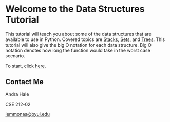 # Welcome to the Data Structures Tutorial

This tutorial will teach you about some of the data structures that are available to use in Python. Covered topics are [Stacks](1-stacks.md), [Sets](2-sets.md), and [Trees](3-trees.md). This tutorial will also give the big O notation for each data structure. Big O notation denotes how long the function would take in the worst case scenario.

To start, click [here](Outline.md).

## Contact Me
Andra Hale

CSE 212-02

lemmonas@byui.edu
